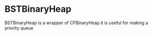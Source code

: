 # BSTBinaryHeap
BSTBinaryHeap is a wrapper of CFBinaryHeap.it is useful for making a priority queue
